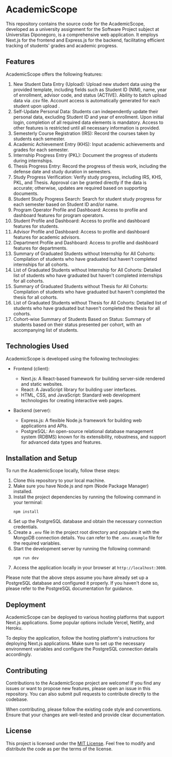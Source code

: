 # AcademicScope

This repository contains the source code for the AcademicScope, developed as a university assignment for the Software Project subject at Universitas Diponegoro, is a comprehensive web application. It employs Next.js for the frontend and Express.js for the backend, facilitating efficient tracking of students' grades and academic progress.

## Features

AcademicScope offers the following features:

1. New Student Data Entry (Upload): Upload new student data using the provided template, including fields such as Student ID (NIM), name, year of enrollment, advisor code, and status (ACTIVE). Ability to batch upload data via .csv file. Account access is automatically generated for each student upon upload .
2. Self-Update Personal Data: Students can independently update their personal data, excluding Student ID and year of enrollment. Upon initial login, completion of all required data elements is mandatory. Access to other features is restricted until all necessary information is provided.
3. Semesterly Course Registration (IRS): Record the courses taken by students each semester.
4. Academic Achievement Entry (KHS): Input academic achievements and grades for each semester.
5. Internship Progress Entry (PKL): Document the progress of students during internships.
6. Thesis Progress Entry: Record the progress of thesis work, including the defense date and study duration in semesters.
7. Study Progress Verification: Verify study progress, including IRS, KHS, PKL, and Thesis. Approval can be granted directly if the data is accurate; otherwise, updates are required based on supporting documents.
8. Student Study Progress Search: Search for student study progress for each semester based on Student ID and/or name.
9. Program Operator Profile and Dashboard: Access to profile and dashboard features for program operators.
10. Student Profile and Dashboard: Access to profile and dashboard features for students.
11. Advisor Profile and Dashboard: Access to profile and dashboard features for academic advisors.
12. Department Profile and Dashboard: Access to profile and dashboard features for departments.
13. Summary of Graduated Students without Internship for All Cohorts: Compilation of students who have graduated but haven't completed internships for all cohorts.
14. List of Graduated Students without Internship for All Cohorts: Detailed list of students who have graduated but haven't completed internships for all cohorts.
15. Summary of Graduated Students without Thesis for All Cohorts: Compilation of students who have graduated but haven't completed the thesis for all cohorts.
16. List of Graduated Students without Thesis for All Cohorts: Detailed list of students who have graduated but haven't completed the thesis for all cohorts.
17. Cohort-wise Summary of Students Based on Status: Summary of students based on their status presented per cohort, with an accompanying list of students.

## Technologies Used

AcademicScope is developed using the following technologies:

- Frontend (client):
  - Next.js: A React-based framework for building server-side rendered and static websites.
  - React: A JavaScript library for building user interfaces.
  - HTML, CSS, and JavaScript: Standard web development technologies for creating interactive web pages.

- Backend (server):
  - Express.js: A flexible Node.js framework for building web applications and APIs.
  - PostgreSQL:  An open-source relational database management system (RDBMS) known for its extensibility, robustness, and support for advanced data types and features.

## Installation and Setup

To run the AcademicScope locally, follow these steps:

1. Clone this repository to your local machine.
2. Make sure you have Node.js and npm (Node Package Manager) installed.
3. Install the project dependencies by running the following command in your terminal:
   ```
   npm install
   ```
4. Set up the PostgreSQL database and obtain the necessary connection credentials.
5. Create a `.env` file in the project root directory and populate it with the MongoDB connection details. You can refer to the `.env.example` file for the required variables.
6. Start the development server by running the following command:
   ```
   npm run dev
   ```
7. Access the application locally in your browser at `http://localhost:3000`.

Please note that the above steps assume you have already set up a PostgreSQL database and configured it properly. If you haven't done so, please refer to the PostgreSQL documentation for guidance.

## Deployment

AcademicScope can be deployed to various hosting platforms that support Next.js applications. Some popular options include Vercel, Netlify, and Heroku.

To deploy the application, follow the hosting platform's instructions for deploying Next.js applications. Make sure to set up the necessary environment variables and configure the PostgreSQL connection details accordingly.

## Contributing

Contributions to the AcademicScope project are welcome! If you find any issues or want to propose new features, please open an issue in this repository. You can also submit pull requests to contribute directly to the codebase.

When contributing, please follow the existing code style and conventions. Ensure that your changes are well-tested and provide clear documentation.

## License

This project is licensed under the [MIT License](LICENSE). Feel free to modify and distribute the code as per the terms of the license.
